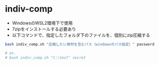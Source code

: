 # indiv-comp

- WindowsのWSL2環境下で使用
- 7zipをインストールする必要あり
- 以下コマンドで、指定したフォルダ下のファイルを、個別にzip圧縮する

```bash
bash indiv_comp.sh "圧縮したい資材を含むパス（windowsのパス指定）" password

# ex.
# bash indiv_comp.sh "C:\test" secret
```
